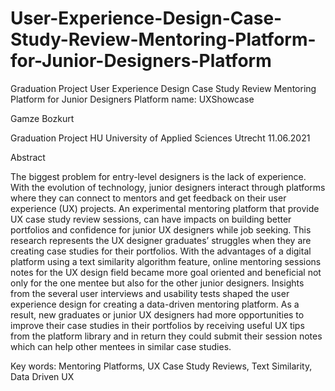 # User-Experience-Design-Case-Study-Review-Mentoring-Platform-for-Junior-Designers-Platform
Graduation Project User Experience Design Case Study Review Mentoring Platform for Junior Designers Platform name: UXShowcase


Gamze Bozkurt

Graduation Project
HU University of Applied Sciences Utrecht
11.06.2021

Abstract

The biggest problem for entry-level designers is the lack of experience.
With the evolution of technology, junior designers interact through platforms 
where they can connect to mentors and get feedback on their user experience (UX) projects. 
An experimental mentoring platform that provide UX case study review sessions, can have impacts 
on building better portfolios and confidence for junior UX designers while job seeking. 
This research represents the UX designer graduates’ struggles when they are creating case studies
for their portfolios. With the advantages of a digital platform using a text similarity algorithm feature, 
online mentoring sessions notes for the UX design field became more goal oriented and beneficial not only
for the one mentee but also for the other junior designers. Insights from the several user interviews and 
usability tests shaped the user experience design for creating a data-driven mentoring platform. 
As a result, new graduates or junior UX designers had more opportunities to improve their case studies 
in their portfolios by receiving useful UX tips from the platform library and in return they could submit 
their session notes which can help other mentees in similar case studies. 

Key words: Mentoring Platforms, UX Case Study Reviews, Text Similarity, Data Driven UX 
